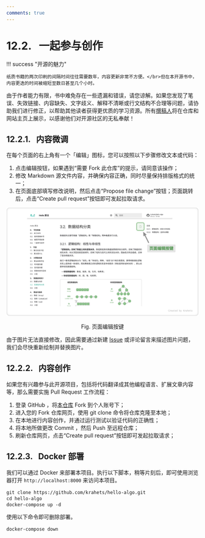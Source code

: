 ```yaml
---
comments: true
---
```


# 12.2. &nbsp; 一起参与创作

!!! success "开源的魅力"

    纸质书籍的两次印刷的间隔时间往往需要数年，内容更新非常不方便。</br>但在本开源书中，内容更迭的时间被缩短至数日甚至几个小时。

由于作者能力有限，书中难免存在一些遗漏和错误，请您谅解。如果您发现了笔误、失效链接、内容缺失、文字歧义、解释不清晰或行文结构不合理等问题，请协助我们进行修正，以帮助其他读者获得更优质的学习资源。所有[撰稿人](https://github.com/krahets/hello-algo/graphs/contributors)将在仓库和网站主页上展示，以感谢他们对开源社区的无私奉献！

## 12.2.1. &nbsp; 内容微调

在每个页面的右上角有一个「编辑」图标，您可以按照以下步骤修改文本或代码：

1. 点击编辑按钮，如果遇到“需要 Fork 此仓库”的提示，请同意该操作；
2. 修改 Markdown 源文件内容，并确保内容正确，同时尽量保持排版格式的统一；
3. 在页面底部填写修改说明，然后点击“Propose file change”按钮；页面跳转后，点击“Create pull request”按钮即可发起拉取请求。

![页面编辑按键](contribution.assets/edit_markdown.png)

<p align="center"> Fig. 页面编辑按键 </p>

由于图片无法直接修改，因此需要通过新建 [Issue](https://github.com/krahets/hello-algo/issues) 或评论留言来描述图片问题，我们会尽快重新绘制并替换图片。

## 12.2.2. &nbsp; 内容创作

如果您有兴趣参与此开源项目，包括将代码翻译成其他编程语言、扩展文章内容等，那么需要实施 Pull Request 工作流程：

1. 登录 GitHub ，将[本仓库](https://github.com/krahets/hello-algo) Fork 到个人账号下；
2. 进入您的 Fork 仓库网页，使用 git clone 命令将仓库克隆至本地；
3. 在本地进行内容创作，并通过运行测试以验证代码的正确性；
4. 将本地所做更改 Commit ，然后 Push 至远程仓库；
5. 刷新仓库网页，点击“Create pull request”按钮即可发起拉取请求；

## 12.2.3. &nbsp; Docker 部署

我们可以通过 Docker 来部署本项目。执行以下脚本，稍等片刻后，即可使用浏览器打开 `http://localhost:8000` 来访问本项目。

```shell
git clone https://github.com/krahets/hello-algo.git
cd hello-algo
docker-compose up -d
```

使用以下命令即可删除部署。

```shell
docker-compose down
```
